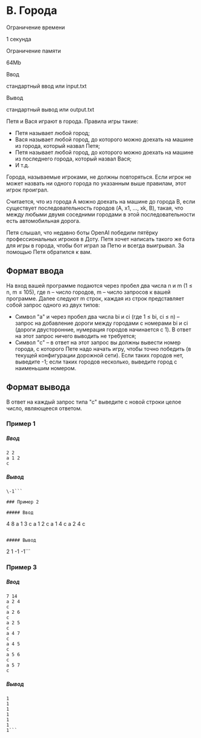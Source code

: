 B. Города
=========

Ограничение времени

1 секунда

Ограничение памяти

64Mb

Ввод

стандартный ввод или input.txt

Вывод

стандартный вывод или output.txt

Петя и Вася играют в города. Правила игры такие:

*   Петя называет любой город;
*   Вася называет любой город, до которого можно доехать на машине из города, который назвал Петя;
*   Петя называет любой город, до которого можно доехать на машине из последнего города, который назвал Вася;
*   И т.д.

Города, называемые игроками, не должны повторяться. Если игрок не может назвать ни одного города по указанным выше правилам, этот игрок проиграл.

Считается, что из города А можно доехать на машине до города B, если существует последовательность городов (A, x1, …, xk, B), такая, что между любыми двумя соседними городами в этой последовательности есть автомобильная дорога.

Петя слышал, что недавно боты OpenAI победили пятёрку профессиональных игроков в Доту. Петя хочет написать такого же бота для игры в города, чтобы бот играл за Петю и всегда выигрывал. За помощью Петя обратился к вам.

Формат ввода
------------

На вход вашей программе подаются через пробел два числа n и m (1 ≤ n, m ≤ 105), где n – число городов, m – число запросов к вашей программе. Далее следуют m строк, каждая из строк представляет собой запрос одного из двух типов:

*   Символ "a" и через пробел два числа bi и ci (где 1 ≤ bi, ci ≤ n) – запрос на добавление дороги между городами с номерами bi и ci (дороги двусторонние, нумерация городов начинается с 1). В ответ на этот запрос ничего выводить не требуется;
*   Символ "c" – в ответ на этот запрос вы должны вывести номер города, с которого Пете надо начать игру, чтобы точно победить (в текущей конфигурации дорожной сети). Если таких городов нет, выведите -1; если таких городов несколько, выведите город с наименьшим номером.

Формат вывода
-------------

В ответ на каждый запрос типа "с" выведите с новой строки целое число, являющееся ответом.

### Пример 1

##### Ввод

```
2 2
a 1 2
c
```

##### Вывод

```
\-1```

### Пример 2

##### Ввод

```
4 8
a 1 3
c
a 1 2
c
a 1 4
c
a 2 4
c
```

##### Вывод

```
2
1
-1
-1```

### Пример 3

##### Ввод

```
7 14
a 2 4
c
a 2 6
c
a 2 5
c
a 4 7
c
a 4 5
c
a 5 6
c
a 5 7
c
```

##### Вывод

```
1
1
1
1
1
1
1```